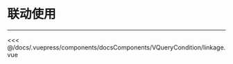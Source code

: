 # 联动使用

---

<common-code-format>
  <docsComponents-VQueryCondition-linkage slot="source"></docsComponents-VQueryCondition-linkage>

<<< @/docs/.vuepress/components/docsComponents/VQueryCondition/linkage.vue
</common-code-format>
